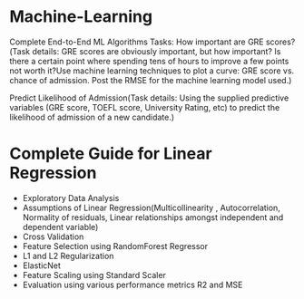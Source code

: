 # Machine-Learning
Complete End-to-End ML Algorithms
Tasks:
How important are GRE scores?(Task details: GRE scores are obviously important, but how important? Is there a certain point where spending tens of hours to improve a few points not worth it?Use machine learning techniques to plot a curve: GRE score vs. chance of admission. Post the RMSE for the machine learning model used.)

Predict Likelihood of Admission(Task details: Using the supplied predictive variables (GRE score, TOEFL score, University Rating, etc) to predict the likelihood of admission of a new candidate.)

# Complete Guide for Linear Regression
- Exploratory Data Analysis
- Assumptions of Linear Regression(Multicollinearity , Autocorrelation, Normality of residuals, Linear relationships amongst independent and dependent variable)
- Cross Validation
- Feature Selection using RandomForest Regressor
- L1 and L2 Regularization
- ElasticNet
- Feature Scaling using Standard Scaler
- Evaluation using various performance metrics R2 and MSE

